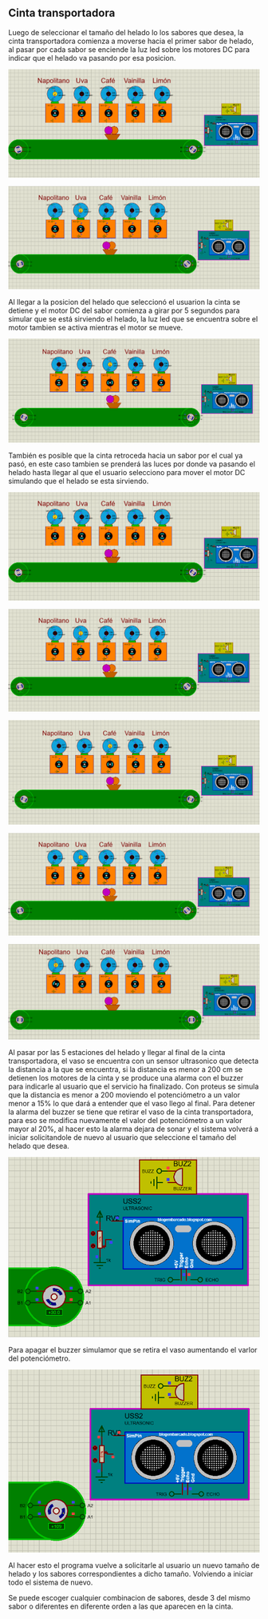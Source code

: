 ## Cinta transportadora
Luego de seleccionar el tamaño del helado lo los sabores que desea, la cinta transportadora comienza a moverse hacia el primer sabor de helado, al pasar por cada sabor se enciende la luz led sobre los motores DC para indicar que el helado va pasando por esa posicion.

![T1](img/T1.png)

![T2](img/T2.png)

Al llegar a la posicion del helado que seleccionó el usuarion la cinta se detiene y el motor DC del sabor comienza a girar por 5 segundos para simular que se está sirviendo el helado, la luz led que se encuentra sobre el motor tambien se activa mientras el motor se mueve.

![T3](img/T3.png)

También es posible que la cinta retroceda hacia un sabor por el cual ya pasó, en este caso tambien se prenderá las luces por donde va pasando el helado hasta llegar al que el usuario selecciono para mover el motor DC simulando que el helado se esta sirviendo.

![T1.1](img/T1.png)

![T2.2](img/T2.png)

![T3.3](img/T3.png)

![T2.2](img/T2.png)

![T4](img/T4.png)

Al pasar por las 5 estaciones del helado y llegar al final de la cinta transportadora, el vaso se encuentra con un sensor ultrasonico que detecta la distancia a la que se encuentra, si la distancia es menor a 200 cm se detienen los motores de la cinta y se produce una alarma con el buzzer para indicarle al usuario que el servicio ha finalizado.
Con proteus se simula que la distancia es menor a 200 moviendo el potenciómetro a un valor menor a 15% lo que dará a entender que el vaso llego al final. Para detener la alarma del buzzer se tiene que retirar el vaso de la cinta transportadora, para eso se modifica nuevamente el valor del potenciómetro a un valor mayor al 20%, al hacer esto la alarma dejara de sonar y el sistema volverá a iniciar solicitandole de nuevo al usuario que seleccione el tamaño del helado que desea.

![T5](img/T5.png)

Para apagar el buzzer simulamor que se retira el vaso aumentando el varlor del potenciómetro.

![T6](img/T6.png)

Al hacer esto el programa vuelve a solicitarle al usuario un nuevo tamaño de helado y los sabores correspondientes a dicho tamaño. Volviendo a iniciar todo el sistema de nuevo.

Se puede escoger cualquier combinacion de sabores, desde 3 del mismo sabor o diferentes en diferente orden a las que aparecen en la cinta.